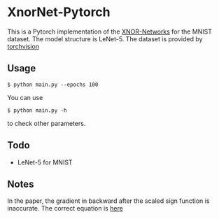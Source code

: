 XnorNet-Pytorch
===
This is a Pytorch implementation of the [XNOR-Networks](https://arxiv.org/pdf/1603.05279.pdf) for the MNIST dataset. The model structure is LeNet-5. The dataset is provided by [torchvision](http://pytorch.org/docs/master/torchvision/)
## Usage
	$ python main.py --epochs 100
You can use
	
	$ python main.py -h
to check other parameters.
## Todo
* LeNet-5 for MNIST
## Notes
In the paper, the gradient in backward after the scaled sign function is inaccurate. The correct equation is [here](https://github.com/jiecaoyu/XNOR-Net-PyTorch/blob/master/notes/notes.pdf)


	